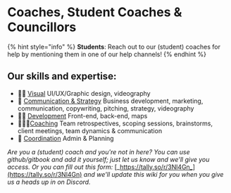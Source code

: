 # Coaches, Student Coaches & Councillors

{% hint style="info" %}
**Students**: Reach out to our \(student\) coaches for help by mentioning them in one of our help channels!
{% endhint %}

## Our skills and expertise:

* 👩‍🎤 [Visual](visual.md) UI/UX/Graphic design, videography 
* 🦄 [Communication & Strategy](communication-and-strategy.md) Business development, marketing, communication, copywriting, pitching, strategy, videography 
* 🦹🏽 [Development](development.md) Front-end, back-end, maps 
* 🧙🏼‍♀️[Coaching](coaching.md) Team retrospectives, scoping sessions, brainstorms, client meetings, team dynamics & communication 
* 🐙 [Coordination](coordination.md) Admin & Planning 

_Are you a \(student\) coach and you're not in here? You can use github/gitbook and add it yourself; just let us know and we'll give you access. Or you can fill out this form:_ [_https://tally.so/r/3Nl4Gn_](https://tally.so/r/3Nl4Gn) _and we'll update this wiki for you when you give us a heads up in on Discord._

